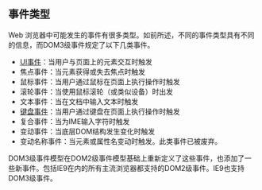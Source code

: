 ## 事件类型

Web 浏览器中可能发生的事件有很多类型。如前所述，不同的事件类型具有不同的信息，而DOM3级事件规定了以下几类事件。

- [UI事件](EventTypes/UIEvents.md)：当用户与页面上的元素交互时触发
- 焦点事件：当元素获得或失去焦点时触发
- 鼠标事件：当用户通过鼠标在页面上执行操作时触发
- 滚轮事件：当使用鼠标滚轮（或类似设备）时出发
- 文本事件：当在文档中输入文本时触发
- [键盘事件](EventTypes/UIEvents.md)：当用户通过键盘在页面上执行操作时触发
- 复合事件：当为IME输入字符时触发
- 变动事件：当底层DOM结构发生变化时触发
- 变动名称事件：当元素或属性名变动时触发。此类事件已被废弃。

DOM3级事件模型在DOM2级事件模型基础上重新定义了这些事件，也添加了一些新事件。包括IE9在内的所有主流浏览器都支持的DOM2级事件。IE9也支持DOM3级事件。
